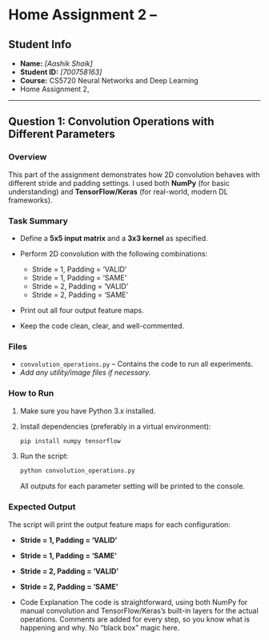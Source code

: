 # Home Assignment 2 –


## Student Info

* **Name:** *\[Aashik Shaik]*
* **Student ID:** *\[700758163]*
* **Course:** CS5720 Neural Networks and Deep Learning
* Home Assignment 2,

---

## Question 1: Convolution Operations with Different Parameters

### Overview

This part of the assignment demonstrates how 2D convolution behaves with different stride and padding settings. I used both **NumPy** (for basic understanding) and **TensorFlow/Keras** (for real-world, modern DL frameworks).

### Task Summary

* Define a **5x5 input matrix** and a **3x3 kernel** as specified.
* Perform 2D convolution with the following combinations:

  * Stride = 1, Padding = ‘VALID’
  * Stride = 1, Padding = ‘SAME’
  * Stride = 2, Padding = ‘VALID’
  * Stride = 2, Padding = ‘SAME’
* Print out all four output feature maps.
* Keep the code clean, clear, and well-commented.

### Files

* `convolution_operations.py` – Contains the code to run all experiments.
* *Add any utility/image files if necessary.*

### How to Run

1. Make sure you have Python 3.x installed.
2. Install dependencies (preferably in a virtual environment):

   ```bash
   pip install numpy tensorflow
   ```
3. Run the script:

   ```bash
   python convolution_operations.py
   ```

   All outputs for each parameter setting will be printed to the console.

### Expected Output

The script will print the output feature maps for each configuration:

* **Stride = 1, Padding = ‘VALID’**
* **Stride = 1, Padding = ‘SAME’**
* **Stride = 2, Padding = ‘VALID’**
* **Stride = 2, Padding = ‘SAME’**

* Code Explanation
The code is straightforward, using both NumPy for manual convolution and TensorFlow/Keras’s built-in layers for the actual operations. Comments are added for every step, so you know what is happening and why. No “black box” magic here.
